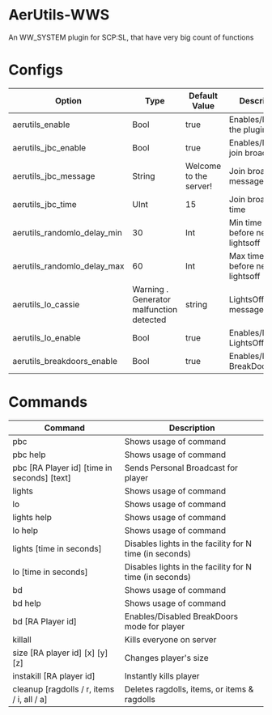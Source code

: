 # AerUtils-WWS
An WW_SYSTEM plugin for SCP:SL, that have very big count of functions

# Configs
| Option | Type | Default Value | Description |
| --- | --- | --- | --- |
| aerutils_enable | Bool | true | Enables/Disables the plugin |
| aerutils_jbc_enable | Bool | true | Enables/Disables join broadcasts |
| aerutils_jbc_message | String | Welcome to the server! | Join broadcast message |
| aerutils_jbc_time | UInt | 15 | Join broadcast time |
| aerutils_randomlo_delay_min | 30 | Int | Min time to wait before next lightsoff
| aerutils_randomlo_delay_max | 60 | Int | Max time to wait before next lightsoff
| aerutils_lo_cassie | Warning . Generator malfunction detected | string | LightsOff CASSIE message
| aerutils_lo_enable| Bool | true | Enables/Disables LightsOff |
| aerutils_breakdoors_enable | Bool | true | Enables/Disabled BreakDoors |

# Commands
| Command | Description |
| --- | --- |
| pbc | Shows usage of command |
| pbc help | Shows usage of command |
| pbc [RA Player id] [time in seconds] [text] | Sends Personal Broadcast for player |
| lights | Shows usage of command |
| lo | Shows usage of command |
| lights help | Shows usage of command |
| lo help | Shows usage of command |
| lights [time in seconds] | Disables lights in the facility for N time (in seconds) |
| lo [time in seconds] | Disables lights in the facility for N time (in seconds) |
| bd | Shows usage of command |
| bd help | Shows usage of command |
| bd [RA Player id] | Enables/Disabled BreakDoors mode for player |
| killall | Kills everyone on server |
| size [RA player id] [x] [y] [z] | Changes player's size |
| instakill [RA player id] | Instantly kills player
| cleanup [ragdolls / r, items / i, all / a] | Deletes ragdolls, items, or items & ragdolls | 
